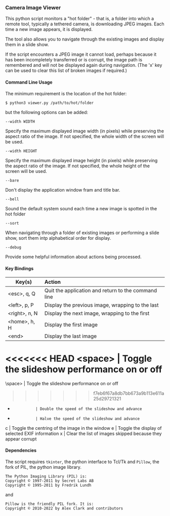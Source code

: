 ### Camera Image Viewer

This python script monitors a "hot folder" - that is, a folder into which
a remote tool, typically a tethered camera, is downloading JPEG images. 
Each  time a new image appears, it is displayed.

The tool also allows you to navigate through the existing images and display
them in a slide show.

If the script encounters a JPEG image it cannot load, perhaps because it
has been incompletely transferred or is corrupt, the image path is remembered
and will not be displayed again during navigation. (The 'x' key can be used
to clear this list of broken images if required.)

#### Command Line Usage

The minimum requirement is the location of the hot folder:

```bash
$ python3 viewer.py /path/to/hot/folder
```

but the following options can be added:

``--width WIDTH``

Specify the maximum displayed image width (in pixels) while preserving the
aspect ratio of the image. If not specified, the whole width of the screen 
will be used.

``--width HEIGHT``

Specify the maximum displayed image height (in pixels) while preserving the
aspect ratio of the image. If not specified, the whole height of the screen 
will be used.

``--bare``

Don't display the application window fram and title bar.

``--bell``

Sound the default system sound each time a new image is spotted in the 
hot folder

``--sort``

When navigating through a folder of existing images or performing a slide
show, sort them intp alphabetical order for display.

``--debug``

Provide some helpful information about actions being processed.

#### Key Bindings

Key(s)          | Action
--------------- | :-----
\<esc\>, q, Q   | Quit the application and return to the command line  
\<left\>, p, P  | Display the previous image, wrapping to the last 
\<right\>, n, N | Display the next image, wrapping to the first
\<home\>, h, H  | Display the first image
\<end\>         | Display the last image
<<<<<<< HEAD
\<space\>       | Toggle the slideshow performance on or off
=======
\space\>        | Toggle the slideshow performance on or off
>>>>>>> f7eb6f67a8db7bb673a9b113e611a25d29721321
+               | Double the speed of the slideshow and advance 
-               | Halve the speed of the slideshow and advance
c               | Toggle the centring of the image in the window
e               | Toggle the display of selected EXIF information
x               | Clear the list of images skipped because they appear corrupt


#### Dependencies

The script requires ``tkinter``, the python interface to Tcl/Tk and ``Pillow``,
the fork of PIL, the python image library.

    The Python Imaging Library (PIL) is:
    Copyright © 1997-2011 by Secret Labs AB
    Copyright © 1995-2011 by Fredrik Lundh

and 

    Pillow is the friendly PIL fork. It is:
    Copyright © 2010-2022 by Alex Clark and contributors

